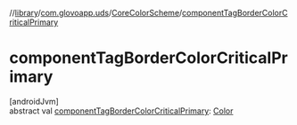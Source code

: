 //[library](../../../index.md)/[com.glovoapp.uds](../index.md)/[CoreColorScheme](index.md)/[componentTagBorderColorCriticalPrimary](component-tag-border-color-critical-primary.md)

# componentTagBorderColorCriticalPrimary

[androidJvm]\
abstract val [componentTagBorderColorCriticalPrimary](component-tag-border-color-critical-primary.md): [Color](https://developer.android.com/reference/kotlin/androidx/compose/ui/graphics/Color.html)
